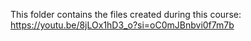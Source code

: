 This folder contains the files created during this course:
https://youtu.be/8jLOx1hD3_o?si=oC0mJBnbvi0f7m7b